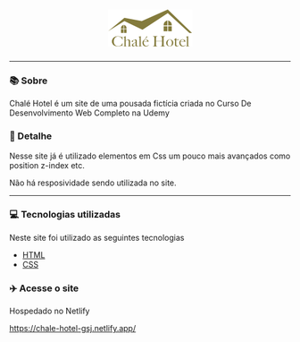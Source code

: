 <h1 align="center"><img src="Img/logo.png"></h1>
<hr>

### 📚 Sobre

Chalé Hotel é um site de uma pousada fictícia criada no Curso De Desenvolvimento Web Completo na Udemy

### 🎨 Detalhe

Nesse site já é utilizado elementos em Css um pouco mais avançados como position z-index etc.

Não há resposividade sendo utilizada no site.

<hr>

### 💻 Tecnologias utilizadas

Neste site foi utilizado as seguintes tecnologias

- [HTML](https://www.w3schools.com/html/)
- [CSS](https://www.w3schools.com/css/)

### :airplane: Acesse o site

Hospedado no Netlify

https://chale-hotel-gsj.netlify.app/
